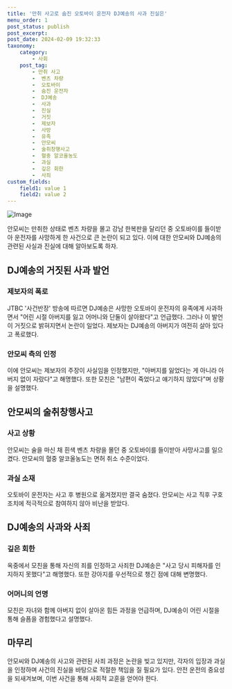 ```yaml
---
title: '만취 사고로 숨진 오토바이 운전자 DJ예송의 사과 진실은'
menu_order: 1
post_status: publish
post_excerpt: 
post_date: 2024-02-09 19:32:33
taxonomy:
    category:
        - 사회
    post_tag:
        - 만취 사고
        -  벤츠 차량
        -  오토바이
        -  숨진 운전자
        -  DJ예송
        -  사과
        -  진실
        -  거짓
        -  제보자
        -  사망
        -  유족
        -  안모씨
        -  술취창행사고
        -  혈중 알코올농도
        -  과실
        -  깊은 회한
        -  사죄
custom_fields:
    field1: value 1
    field2: value 2
---
```


![Image](https://imgnews.pstatic.net/image/020/2024/02/09/0003547449_001_20240209145501039.jpg?type=w647)

안모씨는 만취한 상태로 벤츠 차량을 몰고 강남 한복판을 달리던 중 오토바이를 들이받아 운전자를 사망하게 한 사건으로 큰 논란이 되고 있다. 이에 대한 안모씨와 DJ예송의 관련된 사실과 진실에 대해 알아보도록 하자.
## DJ예송의 거짓된 사과 발언
### 제보자의 폭로
JTBC '사건반장' 방송에 따르면 DJ예송은 사망한 오토바이 운전자의 유족에게 사과하면서 "어린 시절 아버지를 잃고 어머니와 단둘이 살아왔다"고 언급했다. 그러나 이 발언이 거짓으로 밝혀지면서 논란이 일었다. 제보자는 DJ예송의 아버지가 여전히 살아 있다고 폭로했다.
### 안모씨 측의 인정
이에 안모씨는 제보자의 주장이 사실임을 인정했지만, "아버지를 잃었다는 게 아니라 아버지 없이 자랐다"고 해명했다. 또한 모친은 "남편이 죽었다고 얘기하지 않았다"며 상황을 설명했다.
## 안모씨의 술취창행사고
### 사고 상황
안모씨는 술을 마신 채 흰색 벤츠 차량을 몰던 중 오토바이를 들이받아 사망사고를 일으켰다. 안모씨의 혈중 알코올농도는 면허 취소 수준이었다.
### 과실 소재
오토바이 운전자는 사고 후 병원으로 옮겨졌지만 결국 숨졌다. 안모씨는 사고 직후 구호조치에 적극적으로 참여하지 않아 비난을 받았다.
## DJ예송의 사과와 사죄
### 깊은 회한
옥중에서 모친을 통해 자신의 죄를 인정하고 사죄한 DJ예송은 "사고 당시 피해자를 인지하지 못했다"고 해명했다. 또한 강아지를 우선적으로 챙긴 점에 대해 변명했다.
### 어머니의 언명
모친은 자녀와 함께 아버지 없이 살아온 힘든 과정을 언급하며, DJ예송이 어린 시절을 통해 슬픔을 경험했다고 설명했다.
## 마무리
안모씨와 DJ예송의 사고와 관련된 사죄 과정은 논란을 빚고 있지만, 각자의 입장과 과실을 인정하며 사건의 진실을 바탕으로 적절한 책임을 질 필요가 있다. 안전 운전의 중요성을 되새겨보며, 이번 사건을 통해 사회적 교훈을 얻어야 한다.
